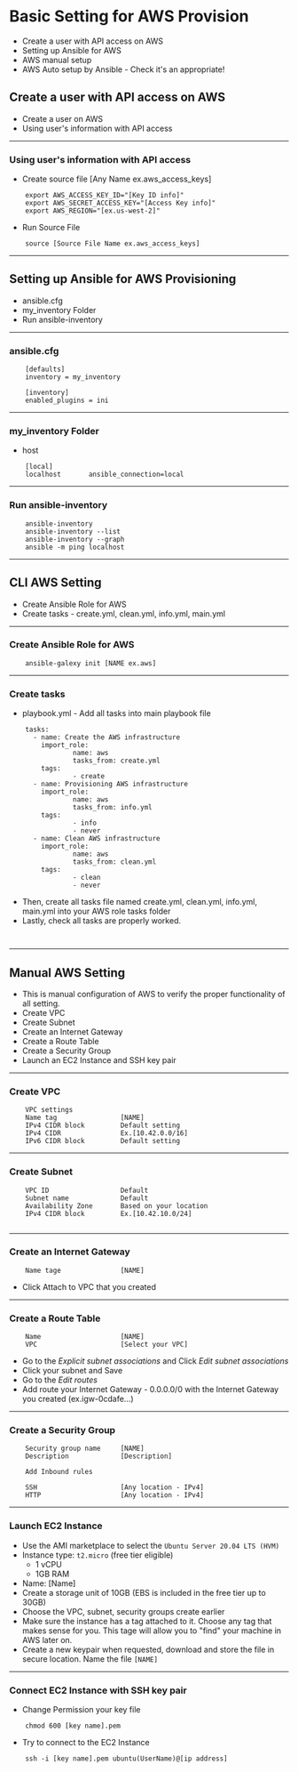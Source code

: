 
# Basic Setting for AWS Provision
* Create a user with API access on AWS
* Setting up Ansible for AWS
* AWS manual setup
* AWS Auto setup by Ansible - Check it's an appropriate!

## Create a user with API access on AWS
* Create a user on AWS
* Using user's information with API access

---
### Using user's information with API access
* Create source file [Any Name ex.aws_access_keys]
```
    export AWS_ACCESS_KEY_ID="[Key ID info]"
    export AWS_SECRET_ACCESS_KEY="[Access Key info]"
    export AWS_REGION="[ex.us-west-2]"
```
* Run Source File
```
    source [Source File Name ex.aws_access_keys]
```

---
## Setting up Ansible for AWS Provisioning
* ansible.cfg
* my_inventory Folder
* Run ansible-inventory

---
### ansible.cfg
```
    [defaults]
    inventory = my_inventory
    
    [inventory]
    enabled_plugins = ini
```

---
### my_inventory Folder
* host
```
    [local]
    localhost       ansible_connection=local  
```

---
### Run ansible-inventory
```
    ansible-inventory
    ansible-inventory --list
    ansible-inventory --graph
    ansible -m ping localhost
```

---
## CLI AWS Setting
* Create Ansible Role for AWS
* Create tasks - create.yml, clean.yml, info.yml, main.yml

---
### Create Ansible Role for AWS
```
    ansible-galexy init [NAME ex.aws]
```

---
### Create tasks
* playbook.yml - Add all tasks into main playbook file
```
    tasks:
      - name: Create the AWS infrastructure
        import_role:
                name: aws
                tasks_from: create.yml
        tags:
                - create
      - name: Provisioning AWS infrastructure
        import_role:
                name: aws
                tasks_from: info.yml
        tags:
                - info
                - never
      - name: Clean AWS infrastructure
        import_role:
                name: aws
                tasks_from: clean.yml
        tags:
                - clean
                - never
```

* Then, create all tasks file named create.yml, clean.yml, info.yml, main.yml into your AWS role tasks folder
* Lastly, check all tasks are properly worked.
```
    
```

---
## Manual AWS Setting
* This is manual configuration of AWS to verify the proper functionality of all setting. 
* Create VPC
* Create Subnet
* Create an Internet Gateway
* Create a Route Table
* Create a Security Group
* Launch an EC2 Instance and SSH key pair

---

### Create VPC
``` 
    VPC settings
    Name tag                [NAME]
    IPv4 CIDR block         Default setting
    IPv4 CIDR               Ex.[10.42.0.0/16]
    IPv6 CIDR block         Default setting 
```

---
### Create Subnet
```
    VPC ID                  Default
    Subnet name             Default
    Availability Zone       Based on your location
    IPv4 CIDR block         Ex.[10.42.10.0/24]
    
```

---
### Create an Internet Gateway
```
    Name tage               [NAME]    
```
* Click Attach to VPC that you created

---
### Create a Route Table
```
    Name                    [NAME]
    VPC                     [Select your VPC]
```
* Go to the *Explicit subnet associations* and Click *Edit subnet associations*
* Click your subnet and Save
* Go to the *Edit routes*
* Add route your Internet Gateway - 0.0.0.0/0 with the Internet Gateway you created (ex.igw-0cdafe...) 

---
### Create a Security Group
```
    Security group name     [NAME]
    Description             [Description]
    
    Add Inbound rules
```

```Inbound rules
    SSH                     [Any location - IPv4]
    HTTP                    [Any location - IPv4]
```

---
### Launch EC2 Instance
* Use the AMI marketplace to select the `Ubuntu Server 20.04 LTS (HVM)`
* Instance type: `t2.micro` (free tier eligible)
  * 1 vCPU
  * 1GB RAM
* Name: [Name]
* Create a storage unit of 10GB (EBS is included in the free tier up to 30GB)
* Choose the VPC, subnet, security groups create earlier
* Make sure the instance has a tag attached to it. Choose any tag that makes sense for you. This tage will allow you to "find" your machine in AWS later on.
* Create a new keypair when requested, download and store the file in secure location. Name the file `[NAME]`

---
### Connect EC2 Instance with SSH key pair

* Change Permission your key file
```
    chmod 600 [key name].pem
```

* Try to connect to the EC2 Instance 
```
    ssh -i [key name].pem ubuntu(UserName)@[ip address]
```
